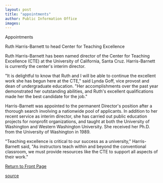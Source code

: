 ```yaml
---
layout: post
title: "appointments"
author: Public Information Office
images:
---
```


Appointments

Ruth Harris-Barnett to head Center for Teaching Excellence  

Ruth Harris-Barnett has been named director of the Center for Teaching Excellence (CTE) at the University of California, Santa Cruz. Harris-Barnett is currently the center's interim director.  

"It is delightful to know that Ruth and I will be able to continue the excellent work she has begun here at the CTE," said Lynda Goff, vice provost and dean of undergraduate education. "Her accomplishments over the past year demonstrated her outstanding abilities, and Ruth's excellent qualifications made her the best candidate for the job."  

Harris-Barnett was appointed to the permanent Director's position after a thorough search involving a nationwide pool of applicants. In addition to her recent service as interim director, she has carried out public education projects for nonprofit organizations, and taught at both the University of Washington and Western Washington University. She received her Ph.D. from the University of Washington in 1989.  

"Teaching excellence is critical to our success as a university," Harris-Barnett said, "As instructors teach within and beyond the conventional classroom, we must provide resources like the CTE to support all aspects of their work."

  

[Return to Front Page][1]

[1]: http://currents.ucsc.edu/

[source](http://www1.ucsc.edu/currents/03-04/08-18/appointments.html "Permalink to appointments")
